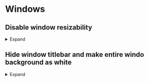 # Windows

## Disable window resizability
<details>
  <summary>Expand</summary>
Add a frame with fixed width and height

```swift
struct ContentView: View {
    
    @State private var isPresented:Bool = false
    @State private var agreed:Bool = false
    
    var body: some View {
        VStack{
            Image(systemName: "globe.americas.fill")
                .foregroundColor(.blue)
                .font(.system(size: 80))
                .padding()
            
            Text("Hello World !!")
            
        }.frame(width: 400, height: 300)
        
    }
    
}
```
Set window resizability limited to content size

```swift
@main
struct UIKitchenSinkApp: App {
    var body: some Scene {
        WindowGroup {
            ContentView()
        }.windowResizability(.contentSize)
    }
}
```
</details>

## Hide window titlebar and make entire windo background as white
<details>
  <summary>Expand</summary>
Set window style `.hiddenTitleBar` in the `WindowGroup`

```swift
@main
struct TodoApp: App {
    var body: some Scene {
        WindowGroup {
            ContentView()
        }.windowStyle(.hiddenTitleBar)
    }
}
```  
In the `ContentView` set the background

```
struct ContentView: View {
    var body: some View {
        VStack {
            // ...
        }
        .background {
            Rectangle()
                .fill(.white)
                .ignoresSafeArea()
        }
    }
}  
```
</details>
